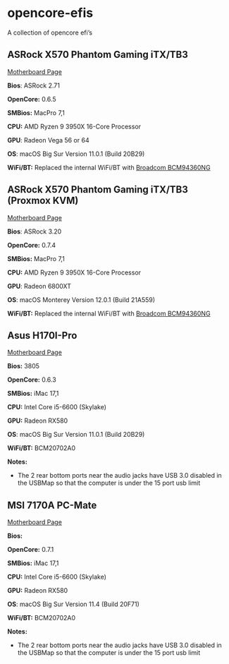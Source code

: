# opencore-efis

A collection of opencore efi’s

## ASRock X570 Phantom Gaming iTX/TB3

[Motherboard Page](https://www.asrock.com/mb/AMD/X570%20Phantom%20Gaming-ITXTB3/index.asp)

**Bios**: ASRock 2.71

**OpenCore:** 0.6.5

**SMBios:** MacPro 7,1

**CPU:** AMD Ryzen 9 3950X 16-Core Processor

**GPU**: Radeon Vega 56 or 64

**OS**: macOS Big Sur Version 11.0.1 (Build 20B29)

**WiFi/BT:** Replaced the internal WiFi/BT with [Broadcom BCM94360NG](https://www.amazon.com/gp/product/B083YXS7VF/ref=ppx_yo_dt_b_asin_title_o02_s02?ie=UTF8&psc=1)

## ASRock X570 Phantom Gaming iTX/TB3 (Proxmox KVM)

[Motherboard Page](https://www.asrock.com/mb/AMD/X570%20Phantom%20Gaming-ITXTB3/index.asp)

**Bios**: ASRock 3.20

**OpenCore:** 0.7.4

**SMBios:** MacPro 7,1

**CPU:** AMD Ryzen 9 3950X 16-Core Processor

**GPU**: Radeon 6800XT

**OS**: macOS Monterey Version 12.0.1 (Build 21A559)

**WiFi/BT:** Replaced the internal WiFi/BT with [Broadcom BCM94360NG](https://www.amazon.com/gp/product/B083YXS7VF/ref=ppx_yo_dt_b_asin_title_o02_s02?ie=UTF8&psc=1)

## Asus H170I-Pro

[Motherboard Page](https://www.asus.com/Motherboards/H170I-PRO/)

**Bios:** 3805

**OpenCore:** 0.6.3

**SMBios:** iMac 17,1

**CPU:** Intel Core i5-6600 (Skylake)

**GPU:** Radeon RX580

**OS**: macOS Big Sur Version 11.0.1 (Build 20B29)

**WiFi/BT:** BCM20702A0

**Notes:**

- The 2 rear bottom ports near the audio jacks have USB 3.0 disabled in the USBMap so that the computer is under the 15 port usb limit

## MSI 7170A PC-Mate

[Motherboard Page](https://us.msi.com/Motherboard/Z170A-PC-MATE)

**Bios:**

**OpenCore:** 0.7.1

**SMBios:** iMac 17,1

**CPU:** Intel Core i5-6600 (Skylake)

**GPU:** Radeon RX580

**OS**: macOS Big Sur Version 11.4 (Build 20F71)

**WiFi/BT:** BCM20702A0

**Notes:**

- The 2 rear bottom ports near the audio jacks have USB 3.0 disabled in the USBMap so that the computer is under the 15 port usb limit
